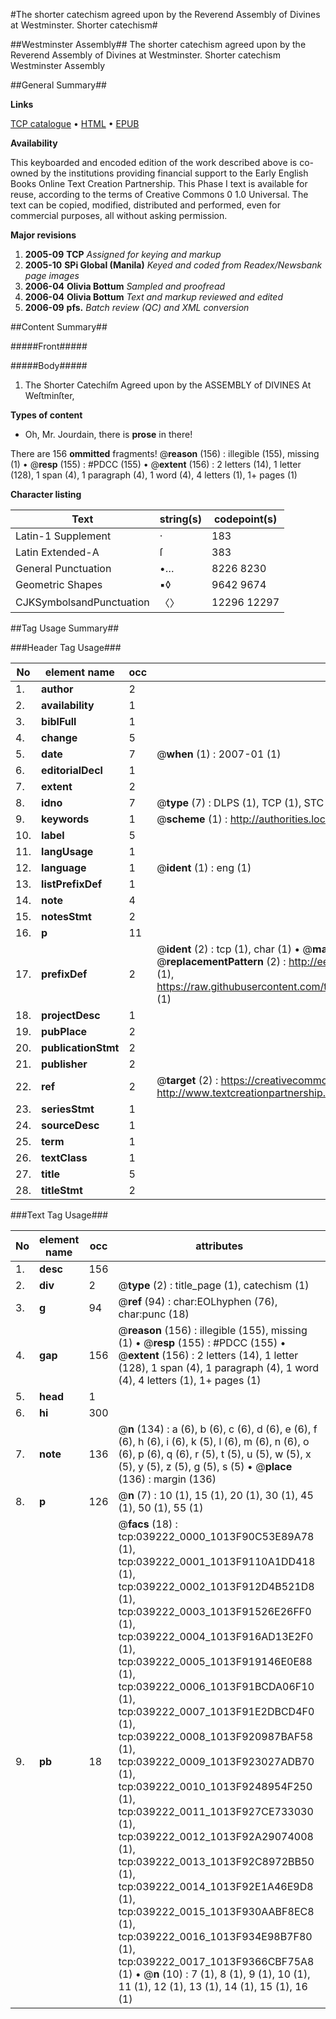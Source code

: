 #The shorter catechism agreed upon by the Reverend Assembly of Divines at Westminster. Shorter catechism#

##Westminster Assembly##
The shorter catechism agreed upon by the Reverend Assembly of Divines at Westminster.
Shorter catechism
Westminster Assembly

##General Summary##

**Links**

[TCP catalogue](http://www.ota.ox.ac.uk/tcp/)  • 
[HTML](http://tei.it.ox.ac.uk/tcp/Texts-HTML/free/N29/N29455.html)  • 
[EPUB](http://tei.it.ox.ac.uk/tcp/Texts-EPUB/free/N29/N29455.epub)

**Availability**

This keyboarded and encoded edition of the
	       work described above is co-owned by the institutions
	       providing financial support to the Early English Books
	       Online Text Creation Partnership. This Phase I text is
	       available for reuse, according to the terms of Creative
	       Commons 0 1.0 Universal. The text can be copied,
	       modified, distributed and performed, even for
	       commercial purposes, all without asking permission.

**Major revisions**

1. __2005-09__ __TCP__ *Assigned for keying and markup*
1. __2005-10__ __SPi Global (Manila)__ *Keyed and coded from Readex/Newsbank page images*
1. __2006-04__ __Olivia Bottum__ *Sampled and proofread*
1. __2006-04__ __Olivia Bottum__ *Text and markup reviewed and edited*
1. __2006-09__ __pfs.__ *Batch review (QC) and XML conversion*

##Content Summary##

#####Front#####

#####Body#####

1. The Shorter Catechiſm Agreed upon by the ASSEMBLY of DIVINES At Weſtminſter,

**Types of content**

  * Oh, Mr. Jourdain, there is **prose** in there!

There are 156 **ommitted** fragments! 
 @__reason__ (156) : illegible (155), missing (1)  •  @__resp__ (155) : #PDCC (155)  •  @__extent__ (156) : 2 letters (14), 1 letter (128), 1 span (4), 1 paragraph (4), 1 word (4), 4 letters (1), 1+ pages (1)

**Character listing**


|Text|string(s)|codepoint(s)|
|---|---|---|
|Latin-1 Supplement|·|183|
|Latin Extended-A|ſ|383|
|General Punctuation|•…|8226 8230|
|Geometric Shapes|▪◊|9642 9674|
|CJKSymbolsandPunctuation|〈〉|12296 12297|

##Tag Usage Summary##

###Header Tag Usage###

|No|element name|occ|attributes|
|---|---|---|---|
|1.|__author__|2||
|2.|__availability__|1||
|3.|__biblFull__|1||
|4.|__change__|5||
|5.|__date__|7| @__when__ (1) : 2007-01 (1)|
|6.|__editorialDecl__|1||
|7.|__extent__|2||
|8.|__idno__|7| @__type__ (7) : DLPS (1), TCP (1), STC (2), NOTIS (1), IMAGE-SET (1), EVANS-CITATION (1)|
|9.|__keywords__|1| @__scheme__ (1) : http://authorities.loc.gov/ (1)|
|10.|__label__|5||
|11.|__langUsage__|1||
|12.|__language__|1| @__ident__ (1) : eng (1)|
|13.|__listPrefixDef__|1||
|14.|__note__|4||
|15.|__notesStmt__|2||
|16.|__p__|11||
|17.|__prefixDef__|2| @__ident__ (2) : tcp (1), char (1)  •  @__matchPattern__ (2) : ([0-9\-]+):([0-9IVX]+) (1), (.+) (1)  •  @__replacementPattern__ (2) : http://eebo.chadwyck.com/downloadtiff?vid=$1&page=$2 (1), https://raw.githubusercontent.com/textcreationpartnership/Texts/master/tcpchars.xml#$1 (1)|
|18.|__projectDesc__|1||
|19.|__pubPlace__|2||
|20.|__publicationStmt__|2||
|21.|__publisher__|2||
|22.|__ref__|2| @__target__ (2) : https://creativecommons.org/publicdomain/zero/1.0/ (1), http://www.textcreationpartnership.org/docs/. (1)|
|23.|__seriesStmt__|1||
|24.|__sourceDesc__|1||
|25.|__term__|1||
|26.|__textClass__|1||
|27.|__title__|5||
|28.|__titleStmt__|2||


###Text Tag Usage###

|No|element name|occ|attributes|
|---|---|---|---|
|1.|__desc__|156||
|2.|__div__|2| @__type__ (2) : title_page (1), catechism (1)|
|3.|__g__|94| @__ref__ (94) : char:EOLhyphen (76), char:punc (18)|
|4.|__gap__|156| @__reason__ (156) : illegible (155), missing (1)  •  @__resp__ (155) : #PDCC (155)  •  @__extent__ (156) : 2 letters (14), 1 letter (128), 1 span (4), 1 paragraph (4), 1 word (4), 4 letters (1), 1+ pages (1)|
|5.|__head__|1||
|6.|__hi__|300||
|7.|__note__|136| @__n__ (134) : a (6), b (6), c (6), d (6), e (6), f (6), h (6), i (6), k (5), l (6), m (6), n (6), o (6), p (6), q (6), r (5), t (5), u (5), w (5), x (5), y (5), z (5), g (5), s (5)  •  @__place__ (136) : margin (136)|
|8.|__p__|126| @__n__ (7) : 10 (1), 15 (1), 20 (1), 30 (1), 45 (1), 50 (1), 55 (1)|
|9.|__pb__|18| @__facs__ (18) : tcp:039222_0000_1013F90C53E89A78 (1), tcp:039222_0001_1013F9110A1DD418 (1), tcp:039222_0002_1013F912D4B521D8 (1), tcp:039222_0003_1013F91526E26FF0 (1), tcp:039222_0004_1013F916AD13E2F0 (1), tcp:039222_0005_1013F919146E0E88 (1), tcp:039222_0006_1013F91BCDA06F10 (1), tcp:039222_0007_1013F91E2DBCD4F0 (1), tcp:039222_0008_1013F920987BAF58 (1), tcp:039222_0009_1013F923027ADB70 (1), tcp:039222_0010_1013F9248954F250 (1), tcp:039222_0011_1013F927CE733030 (1), tcp:039222_0012_1013F92A29074008 (1), tcp:039222_0013_1013F92C8972BB50 (1), tcp:039222_0014_1013F92E1A46E9D8 (1), tcp:039222_0015_1013F930AABF8EC8 (1), tcp:039222_0016_1013F934E98B7F80 (1), tcp:039222_0017_1013F9366CBF75A8 (1)  •  @__n__ (10) : 7 (1), 8 (1), 9 (1), 10 (1), 11 (1), 12 (1), 13 (1), 14 (1), 15 (1), 16 (1)|

